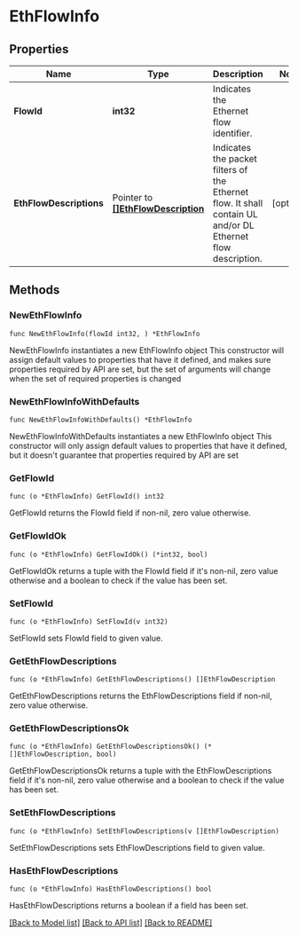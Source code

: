 # EthFlowInfo

## Properties

Name | Type | Description | Notes
------------ | ------------- | ------------- | -------------
**FlowId** | **int32** | Indicates the Ethernet flow identifier. | 
**EthFlowDescriptions** | Pointer to [**[]EthFlowDescription**](EthFlowDescription.md) | Indicates the packet filters of the Ethernet flow. It shall contain UL and/or DL Ethernet flow description.  | [optional] 

## Methods

### NewEthFlowInfo

`func NewEthFlowInfo(flowId int32, ) *EthFlowInfo`

NewEthFlowInfo instantiates a new EthFlowInfo object
This constructor will assign default values to properties that have it defined,
and makes sure properties required by API are set, but the set of arguments
will change when the set of required properties is changed

### NewEthFlowInfoWithDefaults

`func NewEthFlowInfoWithDefaults() *EthFlowInfo`

NewEthFlowInfoWithDefaults instantiates a new EthFlowInfo object
This constructor will only assign default values to properties that have it defined,
but it doesn't guarantee that properties required by API are set

### GetFlowId

`func (o *EthFlowInfo) GetFlowId() int32`

GetFlowId returns the FlowId field if non-nil, zero value otherwise.

### GetFlowIdOk

`func (o *EthFlowInfo) GetFlowIdOk() (*int32, bool)`

GetFlowIdOk returns a tuple with the FlowId field if it's non-nil, zero value otherwise
and a boolean to check if the value has been set.

### SetFlowId

`func (o *EthFlowInfo) SetFlowId(v int32)`

SetFlowId sets FlowId field to given value.


### GetEthFlowDescriptions

`func (o *EthFlowInfo) GetEthFlowDescriptions() []EthFlowDescription`

GetEthFlowDescriptions returns the EthFlowDescriptions field if non-nil, zero value otherwise.

### GetEthFlowDescriptionsOk

`func (o *EthFlowInfo) GetEthFlowDescriptionsOk() (*[]EthFlowDescription, bool)`

GetEthFlowDescriptionsOk returns a tuple with the EthFlowDescriptions field if it's non-nil, zero value otherwise
and a boolean to check if the value has been set.

### SetEthFlowDescriptions

`func (o *EthFlowInfo) SetEthFlowDescriptions(v []EthFlowDescription)`

SetEthFlowDescriptions sets EthFlowDescriptions field to given value.

### HasEthFlowDescriptions

`func (o *EthFlowInfo) HasEthFlowDescriptions() bool`

HasEthFlowDescriptions returns a boolean if a field has been set.


[[Back to Model list]](../README.md#documentation-for-models) [[Back to API list]](../README.md#documentation-for-api-endpoints) [[Back to README]](../README.md)


